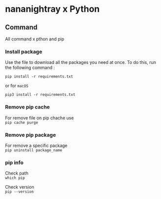 # nananightray x Python

## Command

All command x pthon and pip

### Install package

Use the file to download all the packages you need at once. To do this, run the following command :

` pip install -r requirements.txt `

or for ` macOS `

` pip3 install -r requirements.txt `

### Remove pip cache

 For remove file on pip chache use  
 `pip cache purge`

### Remove pip package

For remove a specific package  
` pip uninstall package_name `  

 ### pip info
Check path  
 ` which pip `  

Check version  
` pip --version `  
